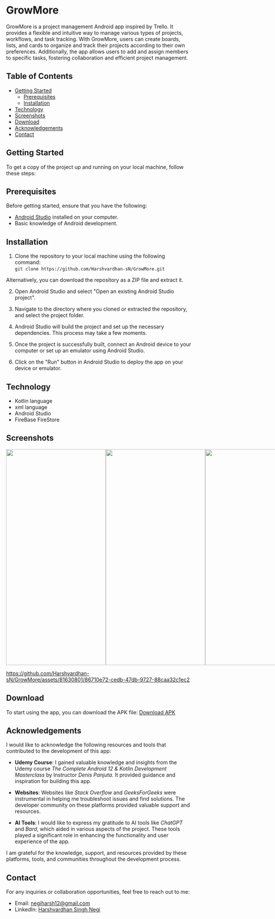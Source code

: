 # GrowMore

GrowMore is a project management Android app inspired by Trello. It provides a flexible and intuitive way to manage various types of projects, workflows, and task tracking. With GrowMore, users can create boards, lists, and cards to organize and track their projects according to their own preferences. Additionally, the app allows users to add and assign members to specific tasks, fostering collaboration and efficient project management.

## Table of Contents

- [Getting Started](#getting-started)
  - [Prerequisites](#prerequisites)
  - [Installation](#installation)
- [Technology](#technology)
- [Screenshots](#screenshots)
- [Download](#download)
- [Acknowledgements](#acknowledgements)
- [Contact](#contact)

## Getting Started

To get a copy of the project up and running on your local machine, follow these steps:

## Prerequisites

Before getting started, ensure that you have the following:

- [Android Studio](https://developer.android.com/studio) installed on your computer.
- Basic knowledge of Android development.

## Installation 

1. Clone the repository to your local machine using the following command: <br>
```git clone https://github.com/Harshvardhan-sN/GrowMore.git```

Alternatively, you can download the repository as a ZIP file and extract it.

2. Open Android Studio and select "Open an existing Android Studio project".

3. Navigate to the directory where you cloned or extracted the repository, and select the project folder.

4. Android Studio will build the project and set up the necessary dependencies. This process may take a few moments.

5. Once the project is successfully built, connect an Android device to your computer or set up an emulator using Android Studio.

6. Click on the "Run" button in Android Studio to deploy the app on your device or emulator.

## Technology
- Kotlin language
- xml language
- Android Studio
- FireBase FireStore

## Screenshots

<div style="display: flex;">
  <img src="https://github.com/Harshvardhan-sN/GrowMore/blob/main/screenshots/intro.jpg" width="271" height="587"> 
  <img src="https://github.com/Harshvardhan-sN/GrowMore/blob/main/screenshots/splash.jpg" width="271" height="587">
  <img src="https://github.com/Harshvardhan-sN/GrowMore/blob/main/screenshots/1.jpg" width="271" height="587"> 
  <img src="https://github.com/Harshvardhan-sN/GrowMore/blob/main/screenshots/2.jpg" width="271" height="587"> 
  <img src="https://github.com/Harshvardhan-sN/GrowMore/blob/main/screenshots/3.jpg" width="271" height="587"> 
</div>

https://github.com/Harshvardhan-sN/GrowMore/assets/81630801/86710e72-cedb-47db-9727-88caa32c1ec2

## Download
To start using the app, you can download the APK file: <a href="https://drive.google.com/file/d/1s6xgx_nmLq9MR-F-9rdiO423NQuTA_fJ/view?usp=drive_link" target="_blank">Download APK</a>

## Acknowledgements

I would like to acknowledge the following resources and tools that contributed to the development of this app:

- **Udemy Course**: I gained valuable knowledge and insights from the Udemy course *The Complete Android 12 & Kotlin Development Masterclass* by Instructor *Denis Panjuta*. It provided guidance and inspiration for building this app.

- **Websites**: Websites like _Stack Overflow_ and _GeeksForGeeks_ were instrumental in helping me troubleshoot issues and find solutions. The developer community on these platforms provided valuable support and resources.

- **AI Tools**: I would like to express my gratitude to AI tools like _ChatGPT_ and _Bard_, which aided in various aspects of the project. These tools played a significant role in enhancing the functionality and user experience of the app.

I am grateful for the knowledge, support, and resources provided by these platforms, tools, and communities throughout the development process.

## Contact

For any inquiries or collaboration opportunities, feel free to reach out to me:

- Email: negiharsh12@gmail.com
- LinkedIn: [Harshvardhan Singh Negi](https://www.linkedin.com/in/harshvardhan-singh-negi-100b2a197/)
